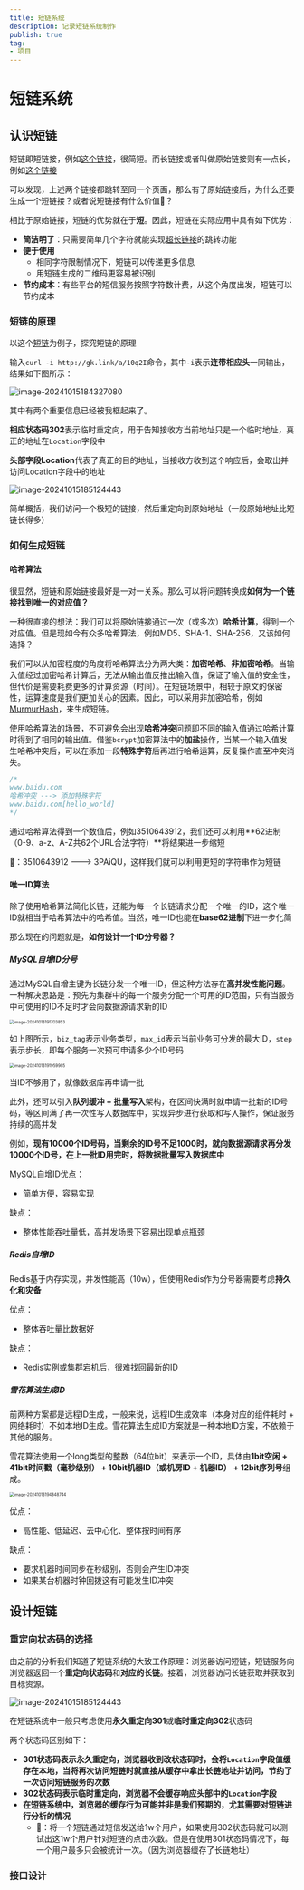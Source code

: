 ```yaml
---
title: 短链系统
description: 记录短链系统制作
publish: true
tag:
- 项目
---
```




# 短链系统

## 认识短链

短链即短链接，例如[这个链接](http://gk.link/a/10q2I)，很简短。而长链接或者叫做原始链接则有一点长，例如[这个链接](https://time.geekbang.org/column/intro/100020801?code=ieY8HeRSlDsFbuRtggbBQGxdTh-1jMASqEIeqzHAKrI%3D)

可以发现，上述两个链接都跳转至同一个页面，那么有了原始链接后，为什么还要生成一个短链接？或者说短链接有什么价值🤔？

相比于原始链接，短链的优势就在于**短**。因此，短链在实际应用中具有如下优势：

- **简洁明了**：只需要简单几个字符就能实现[超长链接](https://mp.weixin.qq.com/s?__biz=MzA4MjIyNTY0MQ==&mid=2647743787&idx=1&sn=1caec8eb1b81d6ee5dd7ba7fa05ac0f1&chksm=87ad0dadb0da84bb7beb5e4373a14e89fba1130c1bd2a51f4baa8021ec0abe496ce94603b6b4&token=894028224&lang=zh_CN#rd)的跳转功能
- **便于使用**
  - 相同字符限制情况下，短链可以传递更多信息
  - 用短链生成的二维码更容易被识别
- **节约成本**：有些平台的短信服务按照字符数计费，从这个角度出发，短链可以节约成本

### 短链的原理

以这个[短链](http://gk.link/a/10q2I)为例子，探究短链的原理

输入`curl -i http://gk.link/a/10q2I`命令，其中`-i`表示**连带相应头**一同输出，结果如下图所示：

![image-20241015184327080](https://raw.githubusercontent.com/lyydsheep/pic/main/202410151843629.png)

其中有两个重要信息已经被我框起来了。

**相应状态码302**表示临时重定向，用于告知接收方当前地址只是一个临时地址，真正的地址在`Location`字段中

**头部字段Location**代表了真正的目的地址，当接收方收到这个响应后，会取出并访问Location字段中的地址

![image-20241015185124443](https://raw.githubusercontent.com/lyydsheep/pic/main/202410151851474.png)

简单概括，我们访问一个极短的链接，然后重定向到原始地址（一般原始地址比短链长得多）

### 如何生成短链

#### 哈希算法

很显然，短链和原始链接最好是一对一关系。那么可以将问题转换成**如何为一个链接找到唯一的对应值？**

一种很直接的想法：我们可以将原始链接通过一次（或多次）**哈希计算**，得到一个对应值。但是现如今有众多哈希算法，例如MD5、SHA-1、SHA-256，又该如何选择？

我们可以从加密程度的角度将哈希算法分为两大类：**加密哈希**、**非加密哈希**。当输入值经过加密哈希计算后，无法从输出值反推出输入值，保证了输入值的安全性，但代价是需要耗费更多的计算资源（时间）。在短链场景中，相较于原文的保密性，运算速度是我们更加关心的因素。因此，可以采用非加密哈希，例如[MurmurHash](https://www.ifuyun.com/tool/murmurhash)，来生成短链。

使用哈希算法的场景，不可避免会出现**哈希冲突**问题即不同的输入值通过哈希计算时得到了相同的输出值。借鉴`bcrypt`加密算法中的**加盐**操作，当某一个输入值发生哈希冲突后，可以在添加一段**特殊字符**后再进行哈希运算，反复操作直至冲突消失。

```go
/*
www.baidu.com
哈希冲突 ---> 添加特殊字符
www.baidu.com[hello_world]
*/
```

通过哈希算法得到一个数值后，例如3510643912，我们还可以利用**62进制（0-9、a-z、A-Z共62个URL合法字符）**将结果进一步缩短

🌰：3510643912 ---> 3PAiQU，这样我们就可以利用更短的字符串作为短链

#### 唯一ID算法

除了使用哈希算法简化长链，还能为每一个长链请求分配一个唯一的ID，这个唯一ID就相当于哈希算法中的哈希值。当然，唯一ID也能在**base62进制**下进一步化简

那么现在的问题就是，**如何设计一个ID分号器？**

##### MySQL自增ID分号

通过MySQL自增主键为长链分发一个唯一ID，但这种方法存在**高并发性能问题**。一种解决思路是：预先为集群中的每一个服务分配一个可用的ID范围，只有当服务中可使用的ID不足时才会向数据源请求新的ID

<img src="https://raw.githubusercontent.com/lyydsheep/pic/main/202410161917898.png" alt="image-20241016191703853" style="zoom:50%;" />

如上图所示，`biz_tag`表示业务类型，`max_id`表示当前业务可分发的最大ID，`step`表示步长，即每个服务一次预可申请多少个ID号码

<img src="https://raw.githubusercontent.com/lyydsheep/pic/main/202410161920030.png" alt="image-20241016191959985" style="zoom:50%;" />

当ID不够用了，就像数据库再申请一批

此外，还可以引入**队列缓冲 + 批量写入**架构，在区间快满时就申请一批新的ID号码，等区间满了再一次性写入数据库中，实现异步进行获取和写入操作，保证服务持续的高并发

例如，**现有10000个ID号码，当剩余的ID号不足1000时，就向数据源请求再分发10000个ID号，在上一批ID用完时，将数据批量写入数据库中**

MySQL自增ID优点：

- 简单方便，容易实现

缺点：

- 整体性能吞吐量低，高并发场景下容易出现单点瓶颈

##### Redis自增ID

Redis基于内存实现，并发性能高（10w），但使用Redis作为分号器需要考虑**持久化和灾备**

优点：

- 整体吞吐量比数据好

缺点：

- Redis实例或集群宕机后，很难找回最新的ID

##### 雪花算法生成ID

前两种方案都是远程ID生成，一般来说，远程ID生成效率（本身对应的组件耗时 + 网络耗时）不如本地ID生成。雪花算法生成ID方案就是一种本地ID方案，不依赖于其他的服务。

雪花算法使用一个long类型的整数（64位bit）来表示一个ID，具体由**1bit空闲 + 41bit时间戳（毫秒级别） + 10bit机器ID（或机房ID + 机器ID） + 12bit序列号**组成。

<img src="https://raw.githubusercontent.com/lyydsheep/pic/main/202410161948837.png" alt="image-20241016194848744" style="zoom:50%;" />

优点：

- 高性能、低延迟、去中心化、整体按时间有序

缺点：

- 要求机器时间同步在秒级别，否则会产生ID冲突
- 如果某台机器时钟回拨这有可能发生ID冲突

## 设计短链

### 重定向状态码的选择

由之前的分析我们知道了短链系统的大致工作原理：浏览器访问短链，短链服务向浏览器返回一个**重定向状态码**和**对应的长链**。接着，浏览器访问长链获取并获取到目标资源。

![image-20241015185124443](https://raw.githubusercontent.com/lyydsheep/pic/main/202410182126756.png)

在短链系统中一般只考虑使用**永久重定向301**或**临时重定向302**状态码

两个状态码区别如下：

- **301状态码表示永久重定向，浏览器收到改状态码时，会将`Location`字段值缓存在本地，当将再次访问短链时就直接从缓存中拿出长链地址并访问，节约了一次访问短链服务的次数**
- **302状态码表示临时重定向，浏览器不会缓存响应头部中的`Location`字段**
- **在短链系统中，浏览器的缓存行为可能并非是我们预期的，尤其需要对短链进行分析的情况**
  - 🌰：将一个短链通过短信发送给1w个用户，如果使用302状态码就可以测试出这1w个用户针对短链的点击次数。但是在使用301状态码情况下，每一个用户最多只会被统计一次。（因为浏览器缓存了长链地址）

### 接口设计